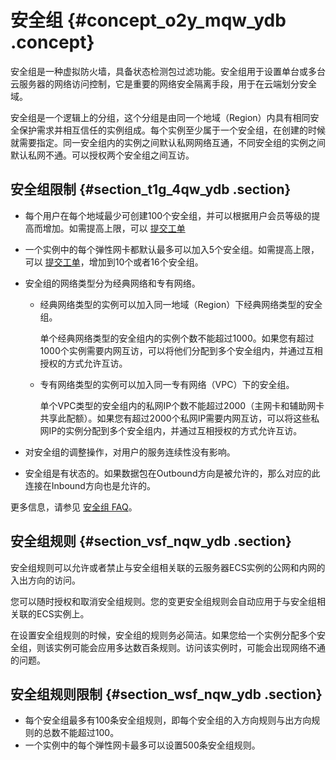 # 安全组 {#concept_o2y_mqw_ydb .concept}

安全组是一种虚拟防火墙，具备状态检测包过滤功能。安全组用于设置单台或多台云服务器的网络访问控制，它是重要的网络安全隔离手段，用于在云端划分安全域。

安全组是一个逻辑上的分组，这个分组是由同一个地域（Region）内具有相同安全保护需求并相互信任的实例组成。每个实例至少属于一个安全组，在创建的时候就需要指定。同一安全组内的实例之间默认私网网络互通，不同安全组的实例之间默认私网不通。可以授权两个安全组之间互访。

## 安全组限制 {#section_t1g_4qw_ydb .section}

-   每个用户在每个地域最少可创建100个安全组，并可以根据用户会员等级的提高而增加。如需提高上限，可以 [提交工单](https://workorder-intl.console.aliyun.com/console.htm#/ticket/createIndex)
-   一个实例中的每个弹性网卡都默认最多可以加入5个安全组。如需提高上限，可以 [提交工单](https://workorder-intl.console.aliyun.com/console.htm#/ticket/createIndex)，增加到10个或者16个安全组。
-   安全组的网络类型分为经典网络和专有网络。
    -   经典网络类型的实例可以加入同一地域（Region）下经典网络类型的安全组。

        单个经典网络类型的安全组内的实例个数不能超过1000。如果您有超过1000个实例需要内网互访，可以将他们分配到多个安全组内，并通过互相授权的方式允许互访。

    -   专有网络类型的实例可以加入同一专有网络（VPC）下的安全组。

        单个VPC类型的安全组内的私网IP个数不能超过2000（主网卡和辅助网卡共享此配额）。如果您有超过2000个私网IP需要内网互访，可以将这些私网IP的实例分配到多个安全组内，并通过互相授权的方式允许互访。

-   对安全组的调整操作，对用户的服务连续性没有影响。
-   安全组是有状态的。如果数据包在Outbound方向是被允许的，那么对应的此连接在Inbound方向也是允许的。

更多信息，请参见 [安全组 FAQ](https://help.aliyun.com/knowledge_detail/87018.html)。

## 安全组规则 {#section_vsf_nqw_ydb .section}

安全组规则可以允许或者禁止与安全组相关联的云服务器ECS实例的公网和内网的入出方向的访问。

您可以随时授权和取消安全组规则。您的变更安全组规则会自动应用于与安全组相关联的ECS实例上。

在设置安全组规则的时候，安全组的规则务必简洁。如果您给一个实例分配多个安全组，则该实例可能会应用多达数百条规则。访问该实例时，可能会出现网络不通的问题。

## 安全组规则限制 {#section_wsf_nqw_ydb .section}

-   每个安全组最多有100条安全组规则，即每个安全组的入方向规则与出方向规则的总数不能超过100。
-   一个实例中的每个弹性网卡最多可以设置500条安全组规则。


